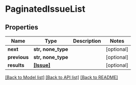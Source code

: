 # PaginatedIssueList


## Properties
Name | Type | Description | Notes
------------ | ------------- | ------------- | -------------
**next** | **str, none_type** |  | [optional] 
**previous** | **str, none_type** |  | [optional] 
**results** | [**[Issue]**](Issue.md) |  | [optional] 

[[Back to Model list]](../README.md#documentation-for-models) [[Back to API list]](../README.md#documentation-for-api-endpoints) [[Back to README]](../README.md)



